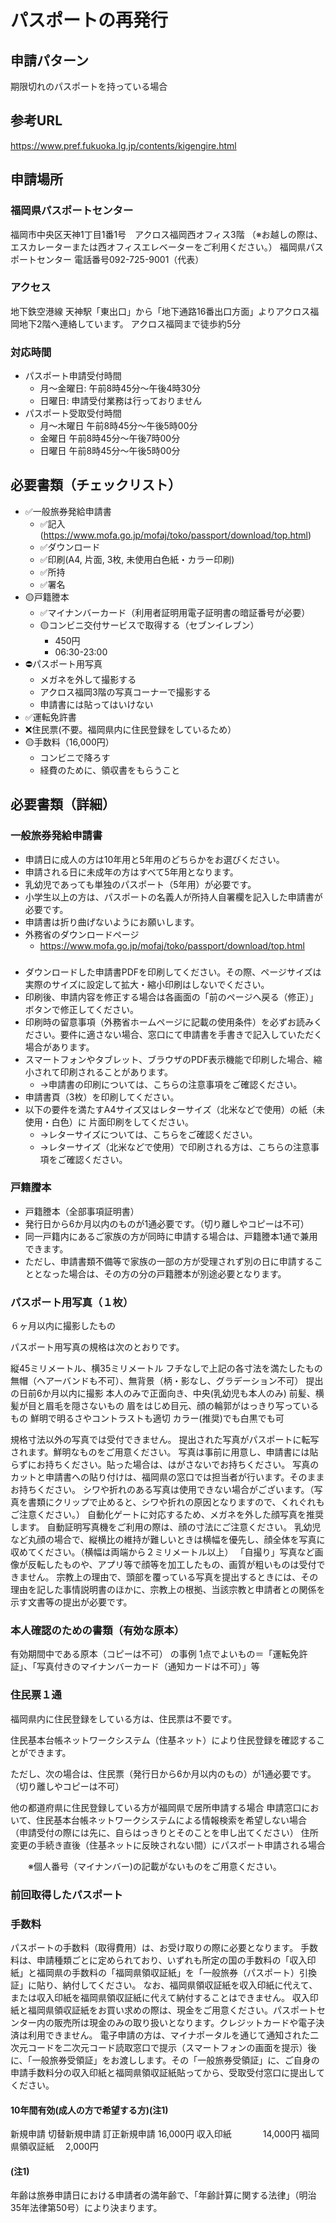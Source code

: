 # パスポートの再発行
## 申請パターン
期限切れのパスポートを持っている場合

## 参考URL
https://www.pref.fukuoka.lg.jp/contents/kigengire.html



## 申請場所
### 福岡県パスポートセンター
福岡市中央区天神1丁目1番1号　アクロス福岡西オフィス3階
（※お越しの際は、エスカレーターまたは西オフィスエレベーターをご利用ください。）
福岡県パスポートセンター
電話番号092-725-9001（代表）

### アクセス
地下鉄空港線
天神駅「東出口」から「地下通路16番出口方面」よりアクロス福岡地下2階へ連絡しています。 アクロス福岡まで徒歩約5分

### 対応時間
- パスポート申請受付時間
  - 月～金曜日:  午前8時45分～午後4時30分
  - 日曜日: 申請受付業務は行っておりません
- パスポート受取受付時間
  - 月～木曜日   午前8時45分～午後5時00分
  - 金曜日     午前8時45分～午後7時00分
  - 日曜日         午前8時45分～午後5時00分

## 必要書類（チェックリスト）
- ✅一般旅券発給申請書
  - ✅記入(https://www.mofa.go.jp/mofaj/toko/passport/download/top.html)
  - ✅ダウンロード
  - ✅印刷(A4, 片面, 3枚, 未使用白色紙・カラー印刷)
  - ✅所持
  - ✅署名
- 🟡戸籍謄本
  - ✅マイナンバーカード（利用者証明用電子証明書の暗証番号が必要）
  - 🟡コンビニ交付サービスで取得する（セブンイレブン）
    - 450円
    - 06:30-23:00
- ⛔️パスポート用写真
  - メガネを外して撮影する
  - アクロス福岡3階の写真コーナーで撮影する
  - 申請書には貼ってはいけない
- ✅運転免許書
- ❌住民票(不要。福岡県内に住民登録をしているため）
- 🟡手数料（16,000円）
  - コンビニで降ろす
  - 経費のために、領収書をもらうこと



## 必要書類（詳細）
### 一般旅券発給申請書
- 申請日に成人の方は10年用と5年用のどちらかをお選びください。
- 申請される日に未成年の方はすべて5年用となります。
- 乳幼児であっても単独のパスポート（5年用）が必要です。
- 小学生以上の方は、パスポートの名義人が所持人自署欄を記入した申請書が必要です。
- 申請書は折り曲げないようにお願いします。
- 外務省のダウンロードページ
  - https://www.mofa.go.jp/mofaj/toko/passport/download/top.html

###
- ダウンロードした申請書PDFを印刷してください。その際、ページサイズは実際のサイズに設定して拡大・縮小印刷はしないでください。
- 印刷後、申請内容を修正する場合は各画面の「前のページへ戻る（修正）」ボタンで修正してください。
- 印刷時の留意事項（外務省ホームページに記載の使用条件）を必ずお読みください。要件に適さない場合、窓口にて申請書を手書きで記入していただく場合があります。
- スマートフォンやタブレット、ブラウザのPDF表示機能で印刷した場合、縮小されて印刷されることがあります。
  - →申請書の印刷については、こちらの注意事項をご確認ください。
- 申請書頁（3枚）を印刷してください。
- 以下の要件を満たすA4サイズ又はレターサイズ（北米などで使用）の紙（未使用・白色）に 片面印刷をしてください。
  - →レターサイズについては、こちらをご確認ください。
  - →レターサイズ（北米などで使用）で印刷される方は、こちらの注意事項をご確認ください。


### 戸籍謄本
- 戸籍謄本（全部事項証明書）
- 発行日から6か月以内のものが1通必要です。（切り離しやコピーは不可）
- 同一戸籍内にあるご家族の方が同時に申請する場合は、戸籍謄本1通で兼用できます。
- ただし、申請書類不備等で家族の一部の方が受理されず別の日に申請することとなった場合は、その方の分の戸籍謄本が別途必要となります。

### パスポート用写真（１枚）
６ヶ月以内に撮影したもの

パスポート用写真の規格は次のとおりです。

縦45ミリメートル、横35ミリメートル
フチなしで上記の各寸法を満たしたもの
無帽（ヘアーバンドも不可）、無背景（柄・影なし、グラデーション不可）
提出の日前6か月以内に撮影
本人のみで正面向き、中央(乳幼児も本人のみ)
前髪、横髪が目と眉毛を隠さないもの
眉をはじめ目元、顔の輪郭がはっきり写っているもの
鮮明で明るさやコントラストも適切
カラー(推奨)でも白黒でも可

規格寸法以外の写真では受付できません。
提出された写真がパスポートに転写されます。鮮明なものをご用意ください。
写真は事前に用意し、申請書には貼らずにお持ちください。貼った場合は、はがさないでお持ちください。
写真のカットと申請書への貼り付けは、福岡県の窓口では担当者が行います。そのままお持ちください。
シワや折れのある写真は使用できない場合がございます。（写真を書類にクリップで止めると、シワや折れの原因となりますので、くれぐれもご注意ください。）
自動化ゲートに対応するため、メガネを外した顔写真を推奨します。
自動証明写真機をご利用の際は、顔の寸法にご注意ください。
乳幼児など丸顔の場合で、縦横比の維持が難しいときは横幅を優先し、顔全体を写真に収めてください。（横幅は両端から２ミリメートル以上）
「自撮り」写真など画像が反転したものや、アプリ等で顔等を加工したもの、画質が粗いものは受付できません。
宗教上の理由で、頭部を覆っている写真を提出するときには、その理由を記した事情説明書のほかに、宗教上の根拠、当該宗教と申請者との関係を示す文書等の提出が必要です。

### 本人確認のための書類（有効な原本）
有効期間中である原本（コピーは不可） の事例
1点でよいもの＝「運転免許証」、「写真付きのマイナンバーカード（通知カードは不可）」等

### 住民票１通
福岡県内に住民登録をしている方は、住民票は不要です。

住民基本台帳ネットワークシステム（住基ネット）により住民登録を確認することができます。

ただし、次の場合は、住民票（発行日から6か月以内のもの）が1通必要です。（切り離しやコピーは不可）

他の都道府県に住民登録している方が福岡県で居所申請する場合
申請窓口において、住民基本台帳ネットワークシステムによる情報検索を希望しない場合
（申請受付の際には先に、自らはっきりとそのことを申し出てください）
住所変更の手続き直後（住基ネットに反映されない間）にパスポート申請される場合

　　※個人番号（マイナンバー)の記載がないものをご用意ください。

### 前回取得したパスポート

### 手数料
パスポートの手数料（取得費用）は、お受け取りの際に必要となります。
手数料は、申請種類ごとに定められており、いずれも所定の国の手数料の「収入印紙」と福岡県の手数料の「福岡県領収証紙」を「一般旅券（パスポート）引換証」に貼り、納付してください。
なお、福岡県領収証紙を収入印紙に代えて、または収入印紙を福岡県領収証紙に代えて納付することはできません。
収入印紙と福岡県領収証紙をお買い求めの際は、現金をご用意ください。パスポートセンター内の販売所は現金のみの取り扱いとなります。クレジットカードや電子決済は利用できません。
電子申請の方は、マイナポータルを通じて通知された二次元コードを二次元コード読取窓口で提示（スマートフォンの画面を提示）後に、「一般旅券受領証」をお渡しします。その「一般旅券受領証」に、ご自身の申請手数料分の収入印紙と福岡県領収証紙貼ってから、受取受付窓口に提出してください。

#### 10年間有効(成人の方で希望する方)(注1)
新規申請
切替新規申請
訂正新規申請
16,000円
 収入印紙 　 　　14,000円
 福岡県領収証紙　 2,000円

#### (注1)
年齢は旅券申請日における申請者の満年齢で、「年齢計算に関する法律」（明治35年法律第50号）により決まります。

